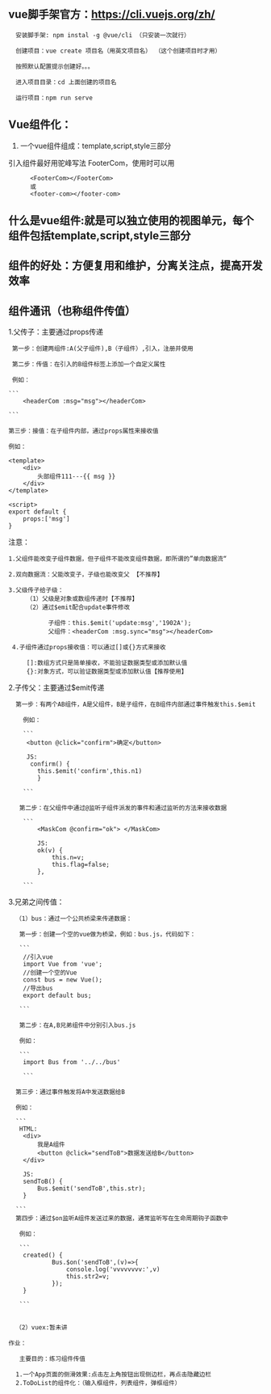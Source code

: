 ## vue脚手架官方：https://cli.vuejs.org/zh/

```
  安装脚手架: npm instal -g @vue/cli （只安装一次就行）

  创建项目：vue create 项目名（用英文项目名） （这个创建项目时才用）

  按照默认配置提示创建好。。。

  进入项目目录：cd 上面创建的项目名

  运行项目：npm run serve 

```

##  Vue组件化：

 1. 一个vue组件组成：template,script,style三部分
  
   引入组件最好用驼峰写法 FooterCom，使用时可以用

```
      <FooterCom></FooterCom>
      或
      <footer-com></footer-com>

```

## 什么是vue组件:就是可以独立使用的视图单元，每个组件包括template,script,style三部分

## 组件的好处：方便复用和维护，分离关注点，提高开发效率

## 组件通讯（也称组件传值）

   1.父传子：主要通过props传递

     第一步：创建两组件:A(父子组件),B（子组件）,引入，注册并使用

     第二步：传值：在引入的B组件标签上添加一个自定义属性

     例如：

    ```
        <headerCom :msg="msg"></headerCom>

    ```

    第三步：接值：在子组件内部，通过props属性来接收值

    例如：

```
<template>
    <div>
        头部组件111---{{ msg }}
    </div>
</template>

<script>
export default {
    props:['msg']
}

```
  
  注意：
     
    1.父组件能改变子组件数据，但子组件不能改变组件数据，即所谓的”单向数据流“

    2.双向数据流：父能改变子，子级也能改变父 【不推荐】

    3.父级传子给子级：
         （1）父级是对象或数组传递时【不推荐】
         （2）通过$emit配合update事件修改
             
               子组件：this.$emit('update:msg','1902A');
               父组件：<headerCom :msg.sync="msg"></headerCom>

     4.子组件通过props接收值：可以通过[]或{}方式来接收

         []:数组方式只是简单接收，不能验证数据类型或添加默认值
         {}:对象方式，可以验证数据类型或添加默认值【推荐使用】



   2.子传父：主要通过$emit传递

      第一步：有两个AB组件，A是父组件，B是子组件，在B组件内部通过事件触发this.$emit

        例如：

        ```
         <button @click="confirm">确定</button>

         JS:
          confirm() {
            this.$emit('confirm',this.n1) 
            }

        ```

       第二步：在父组件中通过@监听子组件派发的事件和通过监听的方法来接收数据

        ```
            <MaskCom @confirm="ok"> </MaskCom>

            JS:
            ok(v) {
                this.n=v;
                this.flag=false;
            },

        ```
      

   3.兄弟之间传值：

      （1）bus：通过一个公共桥梁来传递数据：

       第一步：创建一个空的vue做为桥梁，例如：bus.js，代码如下：

       ```
        //引入vue
        import Vue from 'vue';
        //创建一个空的Vue
        const bus = new Vue();
        //导出bus
        export default bus;

       ```

       第二步：在A,B兄弟组件中分别引入bus.js

       例如：

       ```
        import Bus from '../../bus'

        ```

      第三步：通过事件触发将A中发送数据给B

      例如：

      ```
       HTML:
        <div>
            我是A组件
            <button @click="sendToB">数据发送给B</button>
        </div>

        JS:
        sendToB() {
            Bus.$emit('sendToB',this.str);
        }

      ```
      第四步：通过$on监听A组件发送过来的数据，通常监听写在生命周期钩子函数中

       例如：

       ```
        created() {
                Bus.$on('sendToB',(v)=>{
                    console.log('vvvvvvvv:',v)
                    this.str2=v;
                });
        }

       ```

       
      （2）vuex:暂未讲

    作业：
       
       主要目的：练习组件传值

      1.一个App页面的侧滑效果:点击左上角按钮出现侧边栏，再点击隐藏边栏
      2.ToDoList的组件化：（输入框组件，列表组件，弹框组件）

   